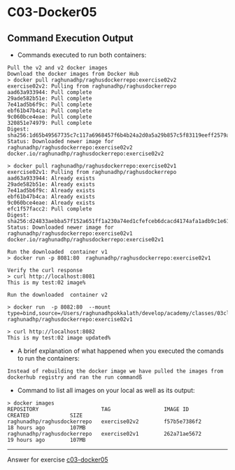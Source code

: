 # C03-Docker05

## Command Execution Output
- Commands executed to run both containers:
```
Pull the v2 and v2 docker images
Download the docker images from Docker Hub
> docker pull raghunadhp/raghusdockerrepo:exercise02v2
exercise02v2: Pulling from raghunadhp/raghusdockerrepo
aad63a933944: Pull complete 
29ade582b51e: Pull complete 
7e41ad5b6f9c: Pull complete 
ebf61b47b4ca: Pull complete 
9c060bce4eae: Pull complete 
320851e74979: Pull complete 
Digest: sha256:1d65b49567735c7c117a6968457f6b4b24a2d0a5a29b857c5f83119eeff2579a
Status: Downloaded newer image for raghunadhp/raghusdockerrepo:exercise02v2
docker.io/raghunadhp/raghusdockerrepo:exercise02v2

> docker pull raghunadhp/raghusdockerrepo:exercise02v1
exercise02v1: Pulling from raghunadhp/raghusdockerrepo
aad63a933944: Already exists 
29ade582b51e: Already exists 
7e41ad5b6f9c: Already exists 
ebf61b47b4ca: Already exists 
9c060bce4eae: Already exists 
efc1f57facc2: Pull complete 
Digest: sha256:d24833aebba57f152a651ff1a230a74ed1cfefceb6dcacd4174afa1adb9c1e61
Status: Downloaded newer image for raghunadhp/raghusdockerrepo:exercise02v1
docker.io/raghunadhp/raghusdockerrepo:exercise02v1

Run the downloaded  container v1
> docker run -p 8081:80  raghunadhp/raghusdockerrepo:exercise02v1

Verify the curl response
> curl http://localhost:8081
This is my test:02 image%

Run the downloaded  container v2

> docker run  -p 8082:80  --mount type=bind,source=/Users/raghunadhpokkalath/develop/academy/classes/03class/docker/artifacts/,target=/usr/local/apache2/htdocs/ raghunadhp/raghusdockerrepo:exercise02v1

> curl http://localhost:8082
This is my test:02 image updated% 

```

- A brief explanation of what happened when you executed the comands to run the containers:
```
Instead of rebuilding the docker image we have pulled the images from dockerhub registry and ran the run commandß
```

- Command to list all images on your local as well as its output:

```
> docker images
REPOSITORY                    TAG                 IMAGE ID            CREATED             SIZE
raghunadhp/raghusdockerrepo   exercise02v2        f57b5e7386f2        18 hours ago        107MB
raghunadhp/raghusdockerrepo   exercise02v1        262a71ae5672        19 hours ago        107MB
```

<!-- Don't change anything below this point-->
<!-- Before commiting, remove both commented lines--> 
***
Answer for exercise [c03-docker05](https://github.com/devopsacademyau/academy/blob/af3225a3436f263164e8daebc6bbd1ef3122b900/classes/03class/exercises/c03-docker05/README.md)